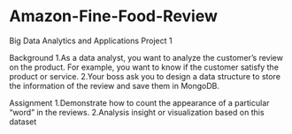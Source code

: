 # Amazon-Fine-Food-Review
Big Data Analytics and Applications Project 1

Background
1.As a data analyst, you want to analyze the customer’s review on the product. For example, you want to know if the customer satisfy the product or service.
2.Your boss ask you to design a data structure to store the information of the review and save them in MongoDB.

Assignment
1.Demonstrate how to count the appearance of a particular “word” in the reviews.
2.Analysis insight or visualization based on this dataset
